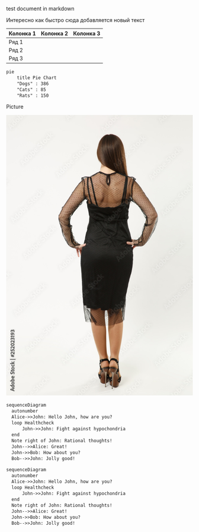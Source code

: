 test document in markdown

Интересно как быстро сюда добавляется новый текст



| Колонка 1 | Колонка 2 | Колонка 3 |
| --------- | --------- | --------- |
| Ряд 1     |           |           |
| Ряд 2     |           |           |
| Ряд 3     |           |           |



```mermaid
pie
    title Pie Chart
    "Dogs" : 386
    "Cats" : 85
    "Rats" : 150 
```







Picture

![1000_F_252023193_xXEZbPM7uuq0k02RX9ltTcLkFcfVXL7K](1000_F_252023193_xXEZbPM7uuq0k02RX9ltTcLkFcfVXL7K.jpg)



``` mermaid
sequenceDiagram
  autonumber
  Alice->>John: Hello John, how are you?
  loop Healthcheck
      John->>John: Fight against hypochondria
  end
  Note right of John: Rational thoughts!
  John-->>Alice: Great!
  John->>Bob: How about you?
  Bob-->>John: Jolly good!
```





``` mermaid
sequenceDiagram
  autonumber
  Alice->>John: Hello John, how are you?
  loop Healthcheck
      John->>John: Fight against hypochondria
  end
  Note right of John: Rational thoughts!
  John-->>Alice: Great!
  John->>Bob: How about you?
  Bob-->>John: Jolly good!
```